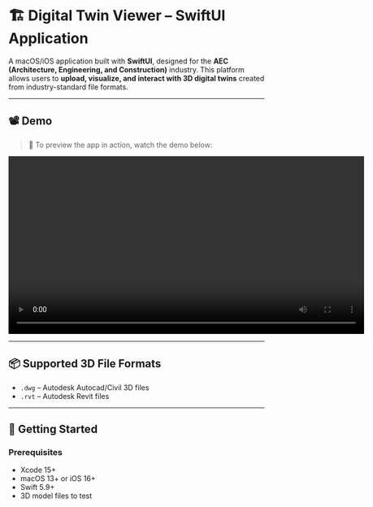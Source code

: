 # 🏗️ Digital Twin Viewer – SwiftUI Application

A macOS/iOS application built with **SwiftUI**, designed for the **AEC (Architecture, Engineering, and Construction)** industry. This platform allows users to **upload, visualize, and interact with 3D digital twins** created from industry-standard file formats.

---

## 📽️ Demo
> 📂 To preview the app in action, watch the demo below:
<video width="700" controls>
  <source src="media/demo.mp4" type="video/mp4">
  Your browser does not support the video tag.
</video>

---

## 📦 Supported 3D File Formats

- `.dwg` – Autodesk Autocad/Civil 3D files
- `.rvt` – Autodesk Revit files
---
## 🚀 Getting Started

### Prerequisites

- Xcode 15+
- macOS 13+ or iOS 16+
- Swift 5.9+
- 3D model files to test
